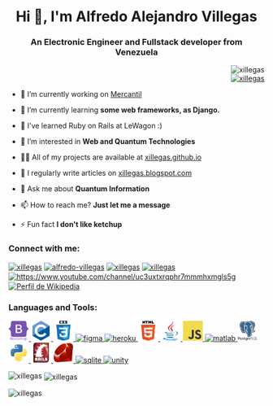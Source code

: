 <h1 align="center">Hi 👋, I'm Alfredo Alejandro Villegas</h1>
<h3 align="center">An Electronic Engineer and Fullstack developer from Venezuela</h3>

<p align="right"> <img src="https://komarev.com/ghpvc/?username=xillegas&label=Profile%20views&color=0e75b6&style=flat" alt="xillegas" /> <br> <a href="https://twitter.com/xillegas" target="blank"><img src="https://img.shields.io/twitter/follow/xillegas?logo=twitter&style=for-the-badge" alt="xillegas" /></a> </p>

- 🔭 I’m currently working on [Mercantil](https://mercantilsfi.com/)

- 🌱 I’m currently learning **some web frameworks, as Django.**

- 🚌 I've learned Ruby on Rails at LeWagon :)

- 👀 I’m interested in **Web and Quantum Technologies**

- 👨‍💻 All of my projects are available at [xillegas.github.io](https://xillegas.github.io)

- 📝 I regularly write articles on [xillegas.blogspot.com](https://xillegas.blogspot.com)

- 💬 Ask me about **Quantum Information**

- 📫 How to reach me? **Just let me a message**

- ⚡ Fun fact **I don't like ketchup**

<h3 align="left">Connect with me:</h3>
<div>
<p align="left">
<a href="https://twitter.com/xillegas" target="blank"><img align="center" src="https://raw.githubusercontent.com/rahuldkjain/github-profile-readme-generator/master/src/images/icons/Social/twitter.svg" alt="xillegas" height="30" width="40" /></a>
<a href="https://linkedin.com/in/alfredo-villegas" target="blank"><img align="center" src="https://raw.githubusercontent.com/rahuldkjain/github-profile-readme-generator/master/src/images/icons/Social/linked-in-alt.svg" alt="alfredo-villegas" height="30" width="40" /></a>
<a href="https://fb.com/xillegas" target="blank"><img align="center" src="https://raw.githubusercontent.com/rahuldkjain/github-profile-readme-generator/master/src/images/icons/Social/facebook.svg" alt="xillegas" height="30" width="40" /></a>
<a href="https://instagram.com/xillegas" target="blank"><img align="center" src="https://raw.githubusercontent.com/rahuldkjain/github-profile-readme-generator/master/src/images/icons/Social/instagram.svg" alt="xillegas" height="30" width="40" /></a>
<a href="https://www.youtube.com/channel/uc3uxtxrqphr7mmmhxmgls5g" target="blank"><img align="center" src="https://raw.githubusercontent.com/rahuldkjain/github-profile-readme-generator/master/src/images/icons/Social/youtube.svg" alt="https://www.youtube.com/channel/uc3uxtxrqphr7mmmhxmgls5g" height="30" width="40" /></a>
<a href="https://es.wikipedia.org/wiki/Usuario:Xillegas" target="blank"><img align="center" src="https://upload.wikimedia.org/wikipedia/commons/thumb/7/77/Wikipedia_svg_logo.svg/200px-Wikipedia_svg_logo.svg.png" alt="Perfil de Wikipedia" height="30" width="30" /></a></p>
<div>
<h3 align="left">Languages and Tools:</h3>
<p align="left"> <a href="https://getbootstrap.com" target="_blank" rel="noreferrer"> <img src="https://raw.githubusercontent.com/devicons/devicon/master/icons/bootstrap/bootstrap-plain-wordmark.svg" alt="bootstrap" width="40" height="40"/> </a> <a href="https://www.cprogramming.com/" target="_blank" rel="noreferrer"> <img src="https://raw.githubusercontent.com/devicons/devicon/master/icons/c/c-original.svg" alt="c" width="40" height="40"/> </a> <a href="https://www.w3schools.com/css/" target="_blank" rel="noreferrer"> <img src="https://raw.githubusercontent.com/devicons/devicon/master/icons/css3/css3-original-wordmark.svg" alt="css3" width="40" height="40"/> </a> <a href="https://www.figma.com/" target="_blank" rel="noreferrer"> <img src="https://www.vectorlogo.zone/logos/figma/figma-icon.svg" alt="figma" width="40" height="40"/> </a> <a href="https://heroku.com" target="_blank" rel="noreferrer"> <img src="https://www.vectorlogo.zone/logos/heroku/heroku-icon.svg" alt="heroku" width="40" height="40"/> </a> <a href="https://www.w3.org/html/" target="_blank" rel="noreferrer"> <img src="https://raw.githubusercontent.com/devicons/devicon/master/icons/html5/html5-original-wordmark.svg" alt="html5" width="40" height="40"/> </a> <a href="https://www.java.com" target="_blank" rel="noreferrer"> <img src="https://raw.githubusercontent.com/devicons/devicon/master/icons/java/java-original.svg" alt="java" width="40" height="40"/> </a> <a href="https://developer.mozilla.org/en-US/docs/Web/JavaScript" target="_blank" rel="noreferrer"> <img src="https://raw.githubusercontent.com/devicons/devicon/master/icons/javascript/javascript-original.svg" alt="javascript" width="40" height="40"/> </a> <a href="https://www.mathworks.com/" target="_blank" rel="noreferrer"> <img src="https://upload.wikimedia.org/wikipedia/commons/2/21/Matlab_Logo.png" alt="matlab" width="40" height="40"/> </a> <a href="https://www.postgresql.org" target="_blank" rel="noreferrer"> <img src="https://raw.githubusercontent.com/devicons/devicon/master/icons/postgresql/postgresql-original-wordmark.svg" alt="postgresql" width="40" height="40"/> </a> <a href="https://www.python.org" target="_blank" rel="noreferrer"> <img src="https://raw.githubusercontent.com/devicons/devicon/master/icons/python/python-original.svg" alt="python" width="40" height="40"/> </a> <a href="https://rubyonrails.org" target="_blank" rel="noreferrer"> <img src="https://raw.githubusercontent.com/devicons/devicon/master/icons/rails/rails-original-wordmark.svg" alt="rails" width="40" height="40"/> </a> <a href="https://www.ruby-lang.org/en/" target="_blank" rel="noreferrer"> <img src="https://raw.githubusercontent.com/devicons/devicon/master/icons/ruby/ruby-original.svg" alt="ruby" width="40" height="40"/> </a> <a href="https://www.sqlite.org/" target="_blank" rel="noreferrer"> <img src="https://www.vectorlogo.zone/logos/sqlite/sqlite-icon.svg" alt="sqlite" width="40" height="40"/> </a> <a href="https://unity.com/" target="_blank" rel="noreferrer"> <img src="https://www.vectorlogo.zone/logos/unity3d/unity3d-icon.svg" alt="unity" width="40" height="40"/> </a> </p>

<p><img align="left" src="https://github-readme-stats.vercel.app/api/top-langs?username=xillegas&show_icons=true&locale=en&layout=compact" alt="xillegas" /></p>

<p>&nbsp;<img align="center" src="https://github-readme-stats.vercel.app/api?username=xillegas&show_icons=true&locale=en" alt="xillegas" /></p>

<p><img align="center" src="https://github-readme-streak-stats.herokuapp.com/?user=xillegas&" alt="xillegas" /></p>
